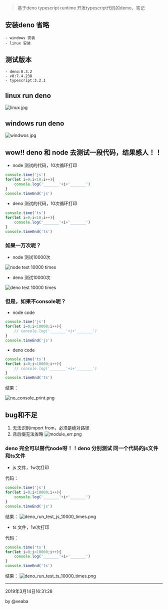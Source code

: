 > 基于deno typescript runtime 开发typescript代码的demo、笔记

## 安装deno 省略
    - windows 安装
    - linux 安装
## 测试版本
    - deno:0.3.2
    - v8:7.4.238
    - typescript:3.2.1
## linux run deno
![linux jpg](/images/deno_run_linux.jpg)
## windows run deno
![windwos jpg](/images/deno_run_windows.jpg)

## wow!! deno 和 node 去测试一段代码，结果感人！！
- node 测试的代码，10次循环打印
```js
console.time('js')
for(let i=0;i<10;i++){
    console.log('_______'+i+'_______')
}
console.timeEnd('js')
```
- deno 测试的代码，10次循环打印
```typescript
console.time('ts')
for(let i=0;i<10;i++){
    console.log('_______'+i+'_______')
}
console.timeEnd('ts')
```

### 如果一万次呢？

- node 测试10000次

![node test 10000 times](/images/node_test_10000_times.png)

- deno 测试10000次

![deno test 10000 times](/images/deno_test_10000_times.png)

### 但是，如果不console呢？

- node code
```js
console.time('js')
for(let i=0;i<10000;i++){
    // console.log('_______'+i+'_______')
}
console.timeEnd('js')
```
- deno code

```typescript
console.time('ts')
for(let i=0;i<10000;i++){
    // console.log('_______'+i+'_______')
}
console.timeEnd('ts')
```

结果：

![no_console_print.png](/images/no_console_print.png)


## bug和不足
1. 无法识别import from，必须是绝对路径
2. 且后缀无法省略
![module_err.png](/images/module_err.png)

### deno 完全可以替代node呀！！deno 分别测试 同一个代码的js文件和ts文件

- js 文件，1w次打印

代码：

```js
console.time('js')
for(let i=0;i<10000;i++){
    console.log('_______'+i+'_______')
}
console.timeEnd('js')
```

结果：
![deno_run_test_js_10000_times.png](/images/deno_run_test_js_10000_times.png)

- ts 文件，1w次打印

代码：
```typescript
console.time('ts')
for(let i=0;i<10000;i++){
    console.log('_______'+i+'_______')
}
console.timeEnd('ts')
```

结果：
![deno_run_test_ts_10000_times.png](/images/deno_run_test_ts_10000_times.png)



__________________________

2019年3月14日16:31:28

by @veaba